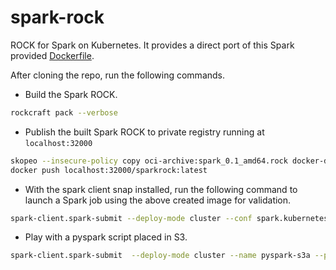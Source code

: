 # spark-rock
ROCK for Spark on Kubernetes. It provides a direct port of this Spark provided [Dockerfile](https://github.com/apache/spark/blob/master/resource-managers/kubernetes/docker/src/main/dockerfiles/spark/Dockerfile).

After cloning the repo, run the following commands.

- Build the Spark ROCK.
```bash
rockcraft pack --verbose
```

- Publish the built Spark ROCK to private registry running at ```localhost:32000```
```bash
skopeo --insecure-policy copy oci-archive:spark_0.1_amd64.rock docker-daemon:localhost:32000/sparkrock:latest
docker push localhost:32000/sparkrock:latest
```

- With the spark client snap installed, run the following command to launch a Spark job using the above created image for validation.
```bash
spark-client.spark-submit --deploy-mode cluster --conf spark.kubernetes.container.image=localhost:32000/sparkrock:latest --class org.apache.spark.examples.SparkPi local:///opt/spark/examples/jars/spark-examples_2.12-3.3.0.jar 100
```

- Play with a pyspark script placed in S3.
```bash
spark-client.spark-submit  --deploy-mode cluster --name pyspark-s3a --properties-file <path to spark-defaults.conf> --conf spark.kubernetes.container.image='localhost:32000/sparkrock:latest' <S3 location of pyspark script>
```
